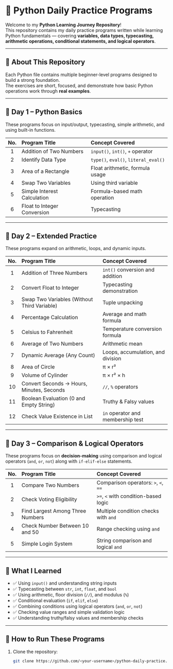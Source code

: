 # 🐍 Python Daily Practice Programs

Welcome to my **Python Learning Journey Repository**!  
This repository contains my daily practice programs written while learning Python fundamentals — covering **variables, data types, typecasting, arithmetic operations, conditional statements, and logical operators**.

---

## 📘 About This Repository
Each Python file contains multiple beginner-level programs designed to build a strong foundation.  
The exercises are short, focused, and demonstrate how basic Python operations work through **real examples**.

---

## 📅 Day 1 – Python Basics

These programs focus on input/output, typecasting, simple arithmetic, and using built-in functions.

| No. | Program Title | Concept Covered |
|:--:|:-----------------------------|:-----------------------------|
| 1 | Addition of Two Numbers | `input()`, `int()`, `+` operator |
| 2 | Identify Data Type | `type()`, `eval()`, `literal_eval()` |
| 3 | Area of a Rectangle | Float arithmetic, formula usage |
| 4 | Swap Two Variables | Using third variable |
| 5 | Simple Interest Calculation | Formula-based math operation |
| 6 | Float to Integer Conversion | Typecasting |

---

## 📅 Day 2 – Extended Practice

These programs expand on arithmetic, loops, and dynamic inputs.

| No. | Program Title | Concept Covered |
|:--:|:-----------------------------|:-----------------------------|
| 1 | Addition of Three Numbers | `int()` conversion and addition |
| 2 | Convert Float to Integer | Typecasting demonstration |
| 3 | Swap Two Variables (Without Third Variable) | Tuple unpacking |
| 4 | Percentage Calculation | Average and math formula |
| 5 | Celsius to Fahrenheit | Temperature conversion formula |
| 6 | Average of Two Numbers | Arithmetic mean |
| 7 | Dynamic Average (Any Count) | Loops, accumulation, and division |
| 8 | Area of Circle | π × r² |
| 9 | Volume of Cylinder | π × r² × h |
| 10 | Convert Seconds → Hours, Minutes, Seconds | `//`, `%` operators |
| 11 | Boolean Evaluation (0 and Empty String) | Truthy & Falsy values |
| 12 | Check Value Existence in List | `in` operator and membership test |

---

## 📅 Day 3 – Comparison & Logical Operators

These programs focus on **decision-making** using comparison and logical operators (`and`, `or`, `not`) along with `if-elif-else` statements.

| No. | Program Title | Concept Covered |
|:--:|:-----------------------------|:-----------------------------|
| 1 | Compare Two Numbers | Comparison operators: `>`, `<`, `==` |
| 2 | Check Voting Eligibility | `>=`, `<` with condition-based logic |
| 3 | Find Largest Among Three Numbers | Multiple condition checks with `and` |
| 4 | Check Number Between 10 and 50 | Range checking using `and` |
| 5 | Simple Login System | String comparison and logical `and` |

---

## 🧠 What I Learned
- ✅ Using `input()` and understanding string inputs  
- ✅ Typecasting between `str`, `int`, `float`, and `bool`  
- ✅ Using arithmetic, floor division (`//`), and modulus (`%`)  
- ✅ Conditional evaluation (`if`, `elif`, `else`)  
- ✅ Combining conditions using logical operators (`and`, `or`, `not`)  
- ✅ Checking value ranges and simple validation logic  
- ✅ Understanding truthy/falsy values and membership checks  

---

## 🚀 How to Run These Programs
1. Clone the repository:
   ```bash
   git clone https://github.com/<your-username>/python-daily-practice.git
